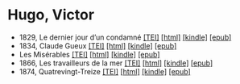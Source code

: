 # Hugo, Victor

* 1829, Le dernier jour d’un condamné  <a class="file tei" href="https://hurlus.github.io/tei/hugo1829_dernier-jour-condamne.xml">[TEI]</a>  <a class="file html" href="https://hurlus.github.io/hugo/hugo1829_dernier-jour-condamne.html">[html]</a>  <a class="file mobi" href="https://hurlus.github.io/hugo/hugo1829_dernier-jour-condamne.mobi">[kindle]</a>  <a class="file epub" href="https://hurlus.github.io/hugo/hugo1829_dernier-jour-condamne.epub">[epub]</a> 
* 1834, Claude Gueux  <a class="file tei" href="https://hurlus.github.io/tei/hugo1834_claude-gueux.xml">[TEI]</a>  <a class="file html" href="https://hurlus.github.io/hugo/hugo1834_claude-gueux.html">[html]</a>  <a class="file mobi" href="https://hurlus.github.io/hugo/hugo1834_claude-gueux.mobi">[kindle]</a>  <a class="file epub" href="https://hurlus.github.io/hugo/hugo1834_claude-gueux.epub">[epub]</a> 
* Les Misérables  <a class="file tei" href="https://hurlus.github.io/tei/hugo1862_miserables.xml">[TEI]</a>  <a class="file html" href="https://hurlus.github.io/hugo/hugo1862_miserables.html">[html]</a>  <a class="file mobi" href="https://hurlus.github.io/hugo/hugo1862_miserables.mobi">[kindle]</a>  <a class="file epub" href="https://hurlus.github.io/hugo/hugo1862_miserables.epub">[epub]</a> 
* 1866, Les travailleurs de la mer  <a class="file tei" href="https://hurlus.github.io/tei/hugo1866_travailleurs-mer.xml">[TEI]</a>  <a class="file html" href="https://hurlus.github.io/hugo/hugo1866_travailleurs-mer.html">[html]</a>  <a class="file mobi" href="https://hurlus.github.io/hugo/hugo1866_travailleurs-mer.mobi">[kindle]</a>  <a class="file epub" href="https://hurlus.github.io/hugo/hugo1866_travailleurs-mer.epub">[epub]</a> 
* 1874, Quatrevingt-Treize  <a class="file tei" href="https://hurlus.github.io/tei/hugo1874_93.xml">[TEI]</a>  <a class="file html" href="https://hurlus.github.io/hugo/hugo1874_93.html">[html]</a>  <a class="file mobi" href="https://hurlus.github.io/hugo/hugo1874_93.mobi">[kindle]</a>  <a class="file epub" href="https://hurlus.github.io/hugo/hugo1874_93.epub">[epub]</a> 
